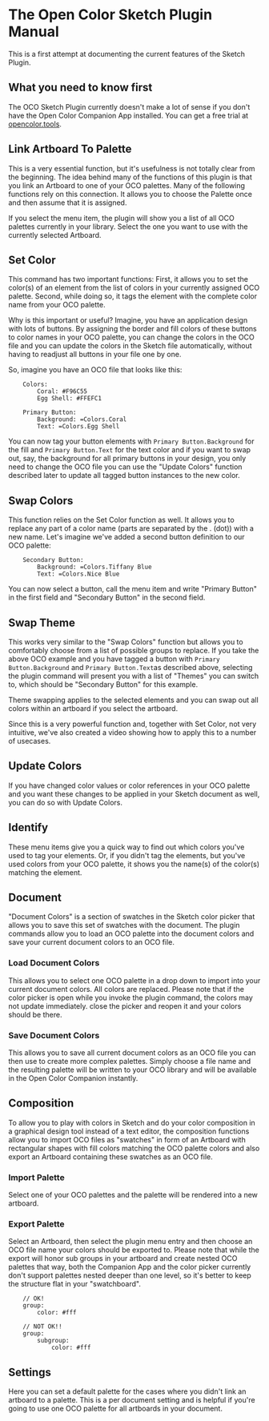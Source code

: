 # The Open Color Sketch Plugin Manual

This is a first attempt at documenting the current features of the Sketch Plugin.

## What you need to know first

The OCO Sketch Plugin currently doesn't make a lot of sense if you don't have the Open Color Companion App installed. You can get a free trial at [opencolor.tools](http://opencolor.tools).

## Link Artboard To Palette

This is a very essential function, but it's usefulness is not totally clear from the beginning. The idea behind many of the functions of this plugin is that you link an Artboard to one of your OCO palettes. Many of the following functions rely on this connection. It allows you to choose the Palette once and then assume that it is assigned.

If you select the menu item, the plugin will show you a list of all OCO palettes currently in your library. Select the one you want to use with the currently selected Artboard.

## Set Color

This command has two important functions: First, it allows you to set the color(s) of an element from the list of colors in your currently assigned OCO palette. Second, while doing so, it tags the element with the complete color name from your OCO palette.

Why is this important or useful? Imagine, you have an application design with lots of buttons. By assigning the border and fill colors of these buttons to color names in your OCO palette, you can change the colors in the OCO file and you can update the colors in the Sketch file automatically, without having to readjust all buttons in your file one by one.

So, imagine you have an OCO file that looks like this:

		Colors:
			Coral: #F96C55
			Egg Shell: #FFEFC1

		Primary Button:
			Background: =Colors.Coral
			Text: =Colors.Egg Shell

You can now tag your button elements with `Primary Button.Background` for the fill and `Primary Button.Text` for the text color and if you want to swap out, say, the background for all primary buttons in your design, you only need to change the OCO file you can use the "Update Colors" function described later to update all tagged button instances to the new color.

## Swap Colors

This function relies on the Set Color function as well. It allows you to replace any part of a color name (parts are separated by the . (dot)) with a new name. Let's imagine we've added a second button definition to our OCO palette:


		Secondary Button:
  			Background: =Colors.Tiffany Blue
  			Text: =Colors.Nice Blue 

You can now select a button, call the menu item and write "Primary Button" in the first field and "Secondary Button" in the second field.

## Swap Theme

This works very similar to the "Swap Colors" function but allows you to comfortably choose from a list of possible groups to replace. If you take the above OCO example and you have tagged a button with `Primary Button.Background` and `Primary Button.Text`as described above, selecting the plugin command will present you with a list of "Themes" you can switch to, which should be "Secondary Button" for this example.

Theme swapping applies to the selected elements and you can swap out all colors within an artboard if you select the artboard.

Since this is a very powerful function and, together with Set Color, not very intuitive, we've also created a video showing how to apply this to a number of usecases.

## Update Colors

If you have changed color values or color references in your OCO palette and you want these changes to be applied in your Sketch document as well, you can do so with Update Colors.

## Identify

These menu items give you a quick way to find out which colors you've used to tag your elements. Or, if you didn't tag the elements, but you've used colors from your OCO palette, it shows you the name(s) of the color(s) matching the element.

## Document

"Document Colors" is a section of swatches in the Sketch color picker that allows you to save this set of swatches with the document. The plugin commands allow you to load an OCO palette into the document colors and save your current document colors to an OCO file.

### Load Document Colors

This allows you to select one OCO palette in a drop down to import into your current document colors. All colors are replaced. Please note that if the color picker is open while you invoke the plugin command, the colors may not update immediately. close the picker and reopen it and your colors should be there.

### Save Document Colors

This allows you to save all current document colors as an OCO file you can then use to create more complex palettes. Simply choose a file name and the resulting palette will be written to your OCO library and will be available in the Open Color Companion instantly.

## Composition

To allow you to play with colors in Sketch and do your color composition in a graphical design tool instead of a text editor, the composition functions allow you to import OCO files as "swatches" in form of an Artboard with rectangular shapes with fill colors matching the OCO palette colors and also export an Artboard containing these swatches as an OCO file.

### Import Palette

Select one of your OCO palettes and the palette will be rendered into a new artboard.

### Export Palette

Select an Artboard, then select the plugin menu entry and then choose an OCO file name your colors should be exported to. Please note that while the export will honor sub groups in your artboard and create nested OCO palettes that way, both the Companion App and the color picker currently don't support palettes nested deeper than one level, so it's better to keep the structure flat in your "swatchboard".

		// OK!
		group:
			color: #fff

		// NOT OK!!
		group:
			subgroup:
				color: #fff

## Settings

Here you can set a default palette for the cases where you didn't link an artboard to a palette. This is a per document setting and is helpful if you're going to use one OCO palette for all artboards in your document.